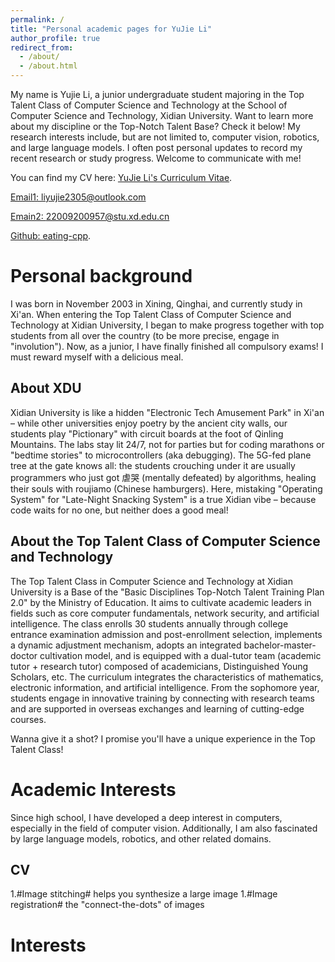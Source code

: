 ```yaml
---
permalink: /
title: "Personal academic pages for YuJie Li"
author_profile: true
redirect_from: 
  - /about/
  - /about.html
---
```


My name is Yujie Li, a junior undergraduate student majoring in the Top Talent Class of Computer Science and Technology at the School of Computer Science and Technology, Xidian University. Want to learn more about my discipline or the Top-Notch Talent Base? Check it below! My research interests include, but are not limited to, computer vision, robotics, and large language models. I often post personal updates to record my recent research or study progress. Welcome to communicate with me!

You can find my CV here: [YuJie Li's Curriculum Vitae](../assets/西安电子科技大学-李钰杰-简历.pdf).   


[Email1: liyujie2305@outlook.com](mailto:liyujie2305@outlook.com)   


[Emain2: 22009200957@stu.xd.edu.cn](22009200957@stu.xd.edu.cn)   


[Github: eating-cpp]((https://github.com/eating-cpp)).   



Personal background
======
I was born in November 2003 in Xining, Qinghai, and currently study in Xi'an. When entering the Top Talent Class of Computer Science and Technology at Xidian University, I began to make progress together with top students from all over the country (to be more precise, engage in "involution"). Now, as a junior, I have finally finished all compulsory exams! I must reward myself with a delicious meal.

About XDU
-----
Xidian University is like a hidden "Electronic Tech Amusement Park" in Xi'an – while other universities enjoy poetry by the ancient city walls, our students play "Pictionary" with circuit boards at the foot of Qinling Mountains. The labs stay lit 24/7, not for parties but for coding marathons or "bedtime stories" to microcontrollers (aka debugging). The 5G-fed plane tree at the gate knows all: the students crouching under it are usually programmers who just got 虐哭 (mentally defeated) by algorithms, healing their souls with roujiamo (Chinese hamburgers). Here, mistaking "Operating System" for "Late-Night Snacking System" is a true Xidian vibe – because code waits for no one, but neither does a good meal!

About the Top Talent Class of Computer Science and Technology
-----
The Top Talent Class in Computer Science and Technology at Xidian University is a Base of the "Basic Disciplines Top-Notch Talent Training Plan 2.0" by the Ministry of Education. It aims to cultivate academic leaders in fields such as core computer fundamentals, network security, and artificial intelligence. The class enrolls 30 students annually through college entrance examination admission and post-enrollment selection, implements a dynamic adjustment mechanism, adopts an integrated bachelor-master-doctor cultivation model, and is equipped with a dual-tutor team (academic tutor + research tutor) composed of academicians, Distinguished Young Scholars, etc. The curriculum integrates the characteristics of mathematics, electronic information, and artificial intelligence. From the sophomore year, students engage in innovative training by connecting with research teams and are supported in overseas exchanges and learning of cutting-edge courses.

Wanna give it a shot? I promise you'll have a unique experience in the Top Talent Class!


Academic Interests
======
Since high school, I have developed a deep interest in computers, especially in the field of computer vision. Additionally, I am also fascinated by large language models, robotics, and other related domains.

CV
-----
1.#Image stitching# helps you synthesize a large image
1.#Image registration# the "connect-the-dots" of images

Interests
======

